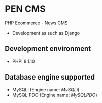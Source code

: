 # PEN CMS

PHP Ecommerce - News CMS

- Development as such as Django

## Development environment

- PHP: 8.1.10

## Database engine supported

- MySQLi (Engine name: _MySQLi_)
- MySQL PDO (Engine name: _MySQLPDO_)